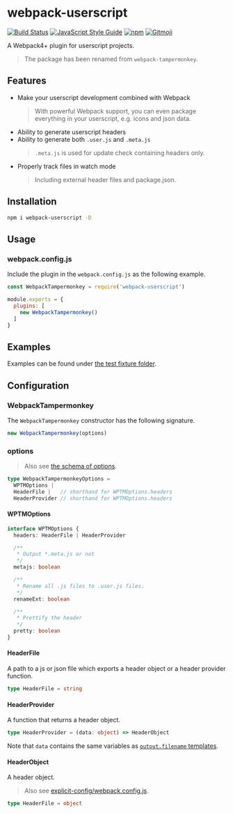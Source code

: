 # webpack-userscript
[![Build Status](https://travis-ci.org/momocow/webpack-userscript.svg?branch=master)](https://travis-ci.org/momocow/webpack-userscript)
[![JavaScript Style Guide](https://img.shields.io/badge/code_style-standard-brightgreen.svg)](https://standardjs.com)
[![npm](https://img.shields.io/npm/v/webpack-userscript.svg)](https://www.npmjs.com/webpack-userscript)
[![Gitmoji](https://img.shields.io/badge/gitmoji-%20😜%20😍-FFDD67.svg?style=flat-square)](https://gitmoji.carloscuesta.me/)

A Webpack4+ plugin for userscript projects.

> The package has been renamed from `webpack-tampermonkey`.

## Features
- Make your userscript development combined with Webpack
  > With powerful Webpack support, you can even package everything in your userscript, e.g. icons and json data.
- Ability to generate userscript headers
- Ability to generate both `.user.js` and `.meta.js`
  > `.meta.js` is used for update check containing headers only.
- Properly track files in watch mode
  > Including external header files and package.json.

## Installation
```bash
npm i webpack-userscript -D
```

## Usage

### webpack.config.js

Include the plugin in the `webpack.config.js` as the following example.

```js
const WebpackTampermonkey = require('webpack-userscript')

module.exports = {
  plugins: [
    new WebpackTampermonkey()
  ]
}
```

## Examples
Examples can be found under [the test fixture folder](./test/fixtures).

## Configuration
### WebpackTampermonkey
The `WebpackTampermonkey` constructor has the following signature.
```js
new WebpackTampermonkey(options)
```

### options
> Also see [the schema of options](./lib/schemas/options.json).

```ts
type WebpackTampermonkeyOptions =
  WPTMOptions |
  HeaderFile |   // shorthand for WPTMOptions.headers
  HeaderProvider // shorthand for WPTMOptions.headers
```

#### WPTMOptions
```ts
interface WPTMOptions {
  headers: HeaderFile | HeaderProvider

  /**
   * Output *.meta.js or not
   */
  metajs: boolean

  /**
   * Rename all .js files to .user.js files.
   */
  renameExt: boolean

  /**
   * Prettify the header
   */
  pretty: boolean
}
```

#### HeaderFile
A path to a js or json file which exports a header object or a header provider function.

```ts
type HeaderFile = string
```

#### HeaderProvider
A function that returns a header object.

```ts
type HeaderProvider = (data: object) => HeaderObject
```

Note that `data` contains the same variables as [`output.filename` templates](https://webpack.js.org/configuration/output#outputfilename).

#### HeaderObject
A header object.

> Also see [explicit-config/webpack.config.js](./test/fixtures/explicit-config/webpack.config.js#L13).

```ts
type HeaderFile = object
```